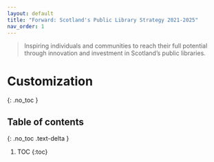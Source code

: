 ```yaml
---
layout: default
title: "Forward: Scotland's Public Library Strategy 2021-2025"
nav_order: 1
---
```


> Inspiring individuals and communities to reach their full potential through innovation and investment in Scotland’s public libraries.

# Customization
{: .no_toc }

## Table of contents
{: .no_toc .text-delta }

1. TOC
{:toc}
